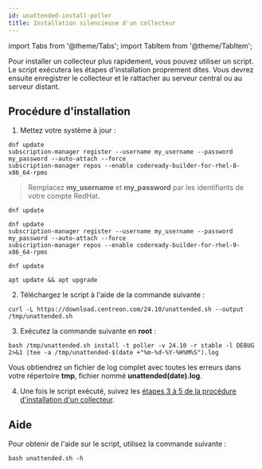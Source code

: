 ```yaml
---
id: unattended-install-poller
title: Installation silencieuse d'un collecteur
---
```

import Tabs from '@theme/Tabs';
import TabItem from '@theme/TabItem';

Pour installer un collecteur plus rapidement, vous pouvez utiliser un script. Le script exécutera les étapes d'installation proprement dites. Vous devrez ensuite enregistrer le collecteur et le rattacher au serveur central ou au serveur distant.

## Procédure d'installation

1. Mettez votre système à jour :

<Tabs groupId="sync">
<TabItem value="RHEL 8" label="RHEL 8">

```shell
dnf update
subscription-manager register --username my_username --password my_password --auto-attach --force
subscription-manager repos --enable codeready-builder-for-rhel-8-x86_64-rpms
```

> Remplacez **my_username** et **my_password** par les identifiants de votre compte RedHat.

</TabItem>

<TabItem value="Alma / Oracle Linux 8" label="Alma / Oracle Linux 8">

```shell
dnf update
```

</TabItem>
<TabItem value="RHEL 9" label="RHEL 9">

```shell
dnf update
subscription-manager register --username my_username --password my_password --auto-attach --force
subscription-manager repos --enable codeready-builder-for-rhel-9-x86_64-rpms
```

</TabItem>
<TabItem value="Alma / Oracle Linux 9" label="Alma / Oracle Linux 9">

```shell
dnf update
```

</TabItem>
<TabItem value="Debian 11 & 12" label="Debian 11 & 12">

```shell
apt update && apt upgrade
```

</TabItem>
</Tabs>

2. Téléchargez le script à l'aide de la commande suivante :

```shell
curl -L https://download.centreon.com/24.10/unattended.sh --output /tmp/unattended.sh
```

3. Exécutez la commande suivante en **root** :

```shell
bash /tmp/unattended.sh install -t poller -v 24.10 -r stable -l DEBUG  2>&1 |tee -a /tmp/unattended-$(date +"%m-%d-%Y-%H%M%S").log
```

  Vous obtiendrez un fichier de log complet avec toutes les erreurs dans votre répertoire **tmp**, fichier nommé **unattended(date).log**.

4. Une fois le script exécuté, suivez les [étapes 3 à 5 de la procédure d'installation d'un collecteur](./using-packages.md#step-3-register-the-server).

## Aide

Pour obtenir de l'aide sur le script, utilisez la commande suivante :

```shell
bash unattended.sh -h
```
